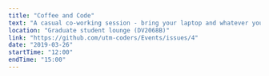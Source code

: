 ```yaml
---
title: "Coffee and Code"
text: "A casual co-working session - bring your laptop and whatever you're working on!"
location: "Graduate student lounge (DV2068B)"
link: "https://github.com/utm-coders/Events/issues/4"
date: "2019-03-26"
startTime: "12:00"
endTime: "15:00"
---
```

